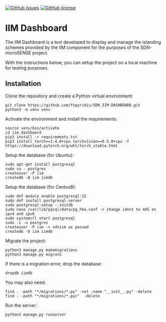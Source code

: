 [![GitHub issues](https://img.shields.io/github/issues/Yspyridis/SDN_IIM-DASHBOARD)](https://github.com/Yspyridis/SDN_IIM-DASHBOARD/issues)
[![GitHub license](https://img.shields.io/github/license/Yspyridis/SDN_IIM-DASHBOARD)](https://github.com/Yspyridis/SDN_IIM-DASHBOARD)


# IIM Dashboard

The IIM Dashboard is a tool developed to display and manage the islanding schemes provided by the IIM component for the purposes of the SDN-microSENSE project.

With the instructions below, you can setup the project on a local machine for testing purposes.

## Installation

Clone the repository and create a Python virtual environment:

```
git clone https://github.com/Yspyridis/SDN_IIM-DASHBOARD.git
python3 -m venv venv
```

Activate the environment and install the requirements:

```
source venv/bin/activate 
cd iim_dashboard
pip3 install -r requirements.txt
pip3 install torch==1.4.0+cpu torchvision==0.5.0+cpu -f https://download.pytorch.org/whl/torch_stable.html
```

Setup the database (for Ubuntu):
```
sudo apt-get install postgresql
sudo su - postgres
createuser -P iim
createdb -O iim iimdb
```

Setup the database (for Centos8):
```
sudo dnf module enable postgresql:12
sudo dnf install postgresql-server
sudo postgresql-setup --initdb
sudo nano /var/lib/pgsql/data/pg_hba.conf -> change ident to md5 on ipv4 and ipv6
sudo systemctl start postgresql
sudo -i -u postgres
createuser -P iim -> sdniim as passwd
createdb -O iim iimdb
```

Migrate the project:
```
python3 manage.py makemigrations
python3 manage.py migrate
```

If there is a migration error, drop the database:
```
dropdb iimdb
```

You may also need:
```
find . -path "*/migrations/*.py" -not -name "__init__.py" -delete
find . -path "*/migrations/*.pyc"  -delete
```

Run the server:
```
python3 manage.py runserver
```
